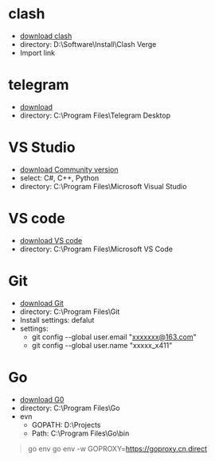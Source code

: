 # clash
- [download clash](https://github.com/clash-verge-rev/clash-verge-rev/releases)
- directory: D:\Software\Install\Clash Verge
- Import link

# telegram
-  [download](https://telegram.org/)
-  directory: C:\Program Files\Telegram Desktop

# VS Studio
- [download Community version](https://visualstudio.microsoft.com/zh-hans/?icid=SSM_AS_VisualStudio)
- select: C#, C++, Python
- directory: C:\Program Files\Microsoft Visual Studio

# VS code
- [download VS code](https://code.visualstudio.com/Download)
- directory: C:\Program Files\Microsoft VS Code

# Git
- [download Git](https://git-scm.com/downloads/win)
- directory: C:\Program Files\Git
- Install settings: defalut
- settings:
  - git config --global user.email "xxxxxxx@163.com"
  - git config --global user.name "xxxxx_x411"

# Go
- [download G0](https://studygolang.com/dl)
- directory: C:\Program Files\Go
- evn
  - GOPATH: D:\Projects
  - Path: C:\Program Files\Go\bin
> go env
> go env -w GOPROXY=https://goproxy.cn,direct
